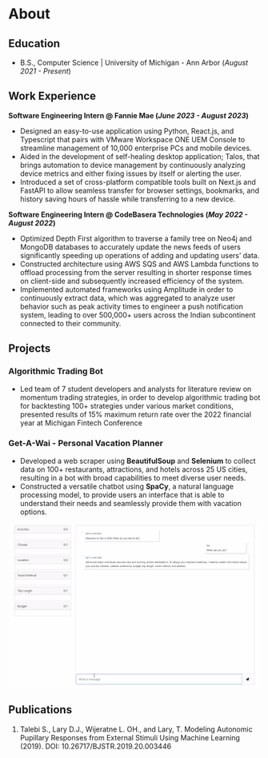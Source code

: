 
# About

## Education		        		
- B.S., Computer Science | University of Michigan - Ann Arbor (_August 2021 - Present_)

## Work Experience
**Software Engineering Intern @ Fannie Mae (_June 2023 - August 2023_)**
- Designed an easy-to-use application using Python, React.js, and Typescript that pairs with VMware Workspace ONE UEM Console to streamline  management of 10,000 enterprise PCs and mobile devices.
- Aided in the development of self-healing desktop application; Talos, that brings automation to device management by continuously analyzing device metrics and either fixing issues by itself or alerting the user.
- Introduced a set of cross-platform compatible tools built on Next.js and FastAPI to allow seamless transfer for browser settings, bookmarks, and history saving hours of hassle while transferring to a new device.


**Software Engineering Intern @ CodeBasera Technologies (_May 2022 - August 2022_)**
- Optimized Depth First algorithm to traverse a family tree on Neo4j and MongoDB databases to accurately update the news feeds of users significantly speeding up operations of adding and updating users’ data.
- Constructed architecture using AWS SQS and AWS Lambda functions to offload processing from the server resulting in shorter response times on client-side and subsequently increased efficiency of the system.
- Implemented automated frameworks using Amplitude in order to continuously extract data, which was  aggregated to analyze user behavior such as peak activity times to engineer a push notification system, leading to over 500,000+ users across the Indian subcontinent connected to their community.


## Projects
### Algorithmic Trading Bot

- Led team of 7 student developers and analysts for literature review on momentum trading strategies, in order to develop algorithmic trading bot for backtesting 100+ strategies under various market conditions, presented results of 15% maximum return rate over the 2022 financial year at Michigan Fintech Conference

### Get-A-Wai - Personal Vacation Planner

- Developed a web scraper using **BeautifulSoup** and **Selenium** to collect data on 100+ restaurants, attractions, and hotels across 25 US cities, resulting in a bot with broad capabilities to meet diverse user needs.
- Constructed a versatile chatbot using **SpaCy**, a natural language processing model, to provide users an interface that is able to understand their needs and seamlessly provide them with vacation options.

![Vacation Planner](/assets/img/getawai.png)

## Publications
1. Talebi S., Lary D.J., Wijeratne L. OH., and Lary, T. Modeling Autonomic Pupillary Responses from External Stimuli Using Machine Learning (2019). DOI: 10.26717/BJSTR.2019.20.003446
